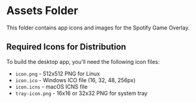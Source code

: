 # Assets Folder

This folder contains app icons and images for the Spotify Game Overlay.

## Required Icons for Distribution

To build the desktop app, you'll need the following icon files:

- `icon.png` - 512x512 PNG for Linux
- `icon.ico` - Windows ICO file (16, 32, 48, 256px)
- `icon.icns` - macOS ICNS file
- `tray-icon.png` - 16x16 or 32x32 PNG for system tray